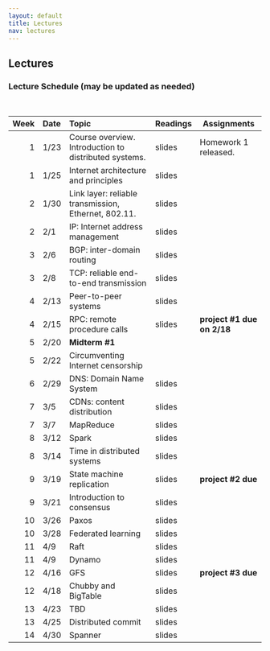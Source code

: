 ```yaml
---
layout: default
title: Lectures
nav: lectures
---
```


## Lectures

<h3 id="toc_2">Lecture Schedule (may be updated as needed)</h3>
<br>
<table>
<thead>
<tr>
<th align="right">Week</th>
<th align="left">Date</th>
<th align="left">Topic</th>
<th>Readings</th>
<th>Assignments</th>
</tr>
</thead>
<tbody>

<tr>
<td align="right">1</td>
<td align="left">1/23</td>
<td align="left">Course overview.  Introduction to distributed systems.</td>
<td>slides</td>
<td>Homework 1 released.</td>
</tr>

<tr>
<td align="right">1</td>
<td align="left">1/25</td>
<td align="left">Internet architecture and principles</td>
<td>slides</td>
<td></td>
</tr>

<tr>
<td align="right">2</td>
<td align="left">1/30</td>
<td align="left">Link layer: reliable transmission, Ethernet, 802.11.</td>
<td>slides</td>
<td></td>
</tr>

<tr>
<td align="right">2</td>
<td align="left">2/1</td>
<td align="left">IP: Internet address management</td>
<td>slides</td>
<td></td>
</tr>

<tr>
<td align="right">3</td>
<td align="left">2/6</td>
<td align="left">BGP: inter-domain routing</td>
<td>slides</td>
<td></td>
</tr>

<tr>
<td align="right">3</td>
<td align="left">2/8</td>
<td align="left">TCP: reliable end-to-end transmission</td>
<td>slides</td>
<td></td>
</tr>

<tr>
<td align="right">4</td>
<td align="left">2/13</td>
<td align="left">Peer-to-peer systems</td>
<td>slides</td>
<td></td>
</tr>

<tr>
<td align="right">4</td>
<td align="left">2/15</td>
<td align="left">RPC: remote procedure calls</td>
<td>slides</td>
<td><b>project #1 due on 2/18</b></td>
</tr>

<tr>
<td align="right">5</td>
<td align="left">2/20</td>
<td align="left"><b>Midterm #1</b></td>
<td></td>
<td></td>
</tr>

<tr>
<td align="right">5</td>
<td align="left">2/22</td>
<td align="left">Circumventing Internet censorship</td>
<td></td>
<td></td>
</tr>

<tr>
<td align="right">6</td>
<td align="left">2/29</td>
<td align="left">DNS: Domain Name System</td>
<td>slides</td>
<td></td>
</tr>

<tr>
<td align="right">7</td>
<td align="left">3/5</td>
<td align="left">CDNs: content distribution</td>
<td>slides</td>
<td></td>
</tr>

<tr>
<td align="right">7</td>
<td align="left">3/7</td>
<td align="left">MapReduce</td>
<td>slides</td>
<td></td>
</tr>

<tr>
<td align="right">8</td>
<td align="left">3/12</td>
<td align="left">Spark</td>
<td>slides</td>
<td></td>
</tr>

<tr>
<td align="right">8</td>
<td align="left">3/14</td>
<td align="left">Time in distributed systems</td>
<td>slides</td>
<td></td>
</tr>

<tr>
<td align="right">9</td>
<td align="left">3/19</td>
<td align="left">State machine replication</td>
<td>slides</td>
<td><b>project #2 due</b></td>
</tr>

<tr>
<td align="right">9</td>
<td align="left">3/21</td>
<td align="left">Introduction to consensus</td>
<td>slides</td>
<td></td>
</tr>

<tr>
<td align="right">10</td>
<td align="left">3/26</td>
<td align="left">Paxos</td>
<td>slides</td>
<td></td>
</tr>

<tr>
<td align="right">10</td>
<td align="left">3/28</td>
<td align="left">Federated learning</td>
<td>slides</td>
<td></td>
</tr>

<tr>
<td align="right">11</td>
<td align="left">4/9</td>
<td align="left">Raft</td>
<td>slides</td>
<td></td>
</tr>

<tr>
<td align="right">11</td>
<td align="left">4/9</td>
<td align="left">Dynamo</td>
<td>slides</td>
<td></td>
</tr>

<tr>
<td align="right">12</td>
<td align="left">4/16</td>
<td align="left">GFS</td>
<td>slides</td>
<td><b>project #3 due</b></td>
</tr>

<tr>
<td align="right">12</td>
<td align="left">4/18</td>
<td align="left">Chubby and BigTable</td>
<td>slides</td>
<td></td>
</tr>

<tr>
<td align="right">13</td>
<td align="left">4/23</td>
<td align="left">TBD</td>
<td>slides</td>
<td></td>
</tr>

<tr>
<td align="right">13</td>
<td align="left">4/25</td>
<td align="left">Distributed commit</td>
<td>slides</td>
<td></td>
</tr>

<tr>
<td align="right">14</td>
<td align="left">4/30</td>
<td align="left">Spanner</td>
<td>slides</td>
<td></td>
</tr>

</tbody>
</table>


<!-- ---
layout: default
title: Lectures
nav: lectures
---

## Lectures

<h3 id="toc_2">Lecture Schedule (may be updated as needed)</h3>
<br>
<table>
<thead>
<tr>
<th align="right">Week</th>
<th align="left">Date</th>
<th align="left">Topic</th>
<th>Readings</th>
<th>Assignments</th>
</tr>
</thead>
<tbody>

<tr>
<td align="right">8</td>
<td align="left">3/14</td>
<td align="left">State machine replication</td>
<td><a href="{{ site.url }}/lectures/smr.pdf">slides</a></td>
<td></td>
</tr>

<tr>
<td align="right">12</td>
<td align="left">4/11</td>
<td align="left">GFS</td>
<td><a href="{{ site.url }}/lectures/gfs.pdf">slides</a></td>
<td></td>
</tr>

<tr>
<td align="right">13</td>
<td align="left">4/16</td>
<td align="left">Raft</td>
<td><a href="{{ site.url }}/lectures/raft.pdf">slides</a></td>
<td><b>project #3 due</b></td>
</tr>

<tr>
<td align="right">13</td>
<td align="left">4/18</td>
<td align="left">Chubby and Bigtable</td>
<td><a href="{{ site.url }}/lectures/bigtable.pdf">slides</a></td>
<td></td>
</tr>

<tr>
<td align="right">14</td>
<td align="left">4/23</td>
<td align="left">Distributed commit</td>
<td><a href="{{ site.url }}/lectures/distcommit.pdf">slides</a></td>
<td></td>
</tr>

<tr>
<td align="right">14</td>
<td align="left">4/25</td>
<td align="left">Spanner</td>
<td><a href="{{ site.url }}/lectures/spanner.pdf">slides</a></td>
<td></td>
</tr>

<tr>
<td align="right">15</td>
<td align="left">4/30</td>
<td align="left">Zanzibar</td>
<td>no slides</td>
<td></td>
</tr>

<tr>
<td align="right">15</td>
<td align="left">5/2</td>
<td align="left">Zookeeper -> Delos</td>
<td><a href="{{ site.url }}/lectures/zookeeper.pdf">slides</a></td>
<td></td>
</tr>

<tr>
<td align="right">16</td>
<td align="left">5/7</td>
<td align="left">Ray</td>
<td><a>slides</a></td>
<td><b>project 4 due</b></td>
</tr>

<tr>
<td align="right">17</td>
<td align="left">5/14</td>
<td align="left">Final</td>
<td></td>
<td></td>
</tr>

</tbody>
</table> -->
